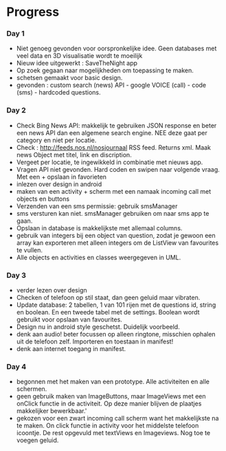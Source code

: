 # Progress #

### Day 1


- Niet genoeg gevonden voor oorspronkelijke idee. Geen databases met veel data en 3D visualisatie wordt te moeilijk
- Nieuw idee uitgewerkt : SaveTheNight app
- Op zoek gegaan naar mogelijkheden om toepassing te maken. 
- schetsen gemaakt voor basic design. 
- gevonden : custom search (news) API - google VOICE (call) - code (sms) - hardcoded questions. 


### Day 2
- Check Bing News API: makkelijk te gebruiken JSON response en beter een news API dan een algemene search engine. NEE deze gaat per category en niet per locatie. 
- Check : http://feeds.nos.nl/nosjournaal RSS feed. Returns xml. Maak news Object met titel, link en discription. 
- Vergeet per locatie, te ingewikkeld in combinatie met nieuws app. 
- Vragen API niet gevonden. Hard coden en swipen naar volgende vraag. Met een + opslaan in favorieten
- inlezen over design in android
- maken van een activity + scherm met een namaak incoming call met objects en buttons
- Verzenden van een sms permissie: <uses-permission android:name="android.permission.SEND_SMS"> gebruik smsManager
- sms versturen kan niet. smsManager gebruiken om naar sms app te gaan. 
- Opslaan in database is makkelijkste met allemaal columns.
- gebruik van integers bij een object van question, zodat je gewoon een array kan exporteren met alleen integers om de ListView van favourites te vullen. 
- Alle objects en activities en classes weergegeven in UML. 

### Day 3
- verder lezen over design
- Checken of telefoon op stil staat, dan geen geluid maar vibraten. 
- Update database: 2 tabellen, 1 van 101 rijen met de questions id, string en boolean. En een tweede tabel met de settings. Boolean wordt gebruikt voor opslaan van favourites. 
- Design nu in android style geschetst. Duidelijk voorbeeld. 
- denk aan audio! beter focussen op alleen ringtone, misschien ophalen uit de telefoon zelf. Importeren en toestaan in manifest!
- denk aan internet toegang in manifest. 

### Day 4
- begonnen met het maken van een prototype. Alle activiteiten en alle schermen. 
- geen gebruik maken van ImageButtons, maar ImageViews met een onClick functie in de activiteit. Op deze manier blijven de plaatjes makkelijker bewerkbaar.'
- gekozen voor een zwart incoming call scherm want het makkelijkste na te maken. On click functie in activity voor het middelste telefoon icoontje. De rest opgevuld met textViews en Imageviews. Nog toe te voegen geluid. 
